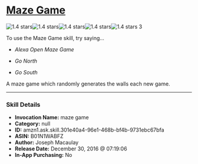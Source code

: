 # [Maze Game](http://alexa.amazon.com/#skills/amzn1.ask.skill.301e40a4-96e1-468b-bf4b-9731ebc67bfa)
![1.4 stars](../../images/ic_star_black_18dp_1x.png)![1.4 stars](../../images/ic_star_half_black_18dp_1x.png)![1.4 stars](../../images/ic_star_border_black_18dp_1x.png)![1.4 stars](../../images/ic_star_border_black_18dp_1x.png)![1.4 stars](../../images/ic_star_border_black_18dp_1x.png) 3

To use the Maze Game skill, try saying...

* *Alexa Open Maze Game*

* *Go North*

* *Go South*

A maze game which randomly generates the walls each new game.

***

### Skill Details

* **Invocation Name:** maze game
* **Category:** null
* **ID:** amzn1.ask.skill.301e40a4-96e1-468b-bf4b-9731ebc67bfa
* **ASIN:** B01N1WABFZ
* **Author:** Joseph Macaulay
* **Release Date:** December 30, 2016 @ 07:19:06
* **In-App Purchasing:** No

